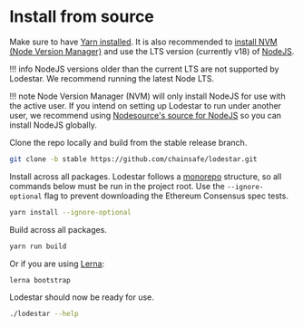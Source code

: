 # Install from source

Make sure to have [Yarn installed](https://classic.yarnpkg.com/en/docs/install). It is also recommended to [install NVM (Node Version Manager)](https://github.com/nvm-sh/nvm) and use the LTS version (currently v18) of [NodeJS](https://nodejs.org/en/).

<!-- prettier-ignore-start -->
!!! info
    NodeJS versions older than the current LTS are not supported by Lodestar. We recommend running the latest Node LTS.

!!! note
    Node Version Manager (NVM) will only install NodeJS for use with the active user. If you intend on setting up Lodestar to run under another user, we recommend using [Nodesource's source for NodeJS](https://github.com/nodesource/distributions/blob/master/README.md#installation-instructions) so you can install NodeJS globally.
<!-- prettier-ignore-end -->

Clone the repo locally and build from the stable release branch.

```bash
git clone -b stable https://github.com/chainsafe/lodestar.git
```

Install across all packages. Lodestar follows a [monorepo](https://github.com/lerna/lerna) structure, so all commands below must be run in the project root. Use the `--ignore-optional` flag to prevent downloading the Ethereum Consensus spec tests.

```bash
yarn install --ignore-optional
```

Build across all packages.

```bash
yarn run build
```

Or if you are using [Lerna](https://lerna.js.org/):

```bash
lerna bootstrap
```

Lodestar should now be ready for use.

```bash
./lodestar --help
```
